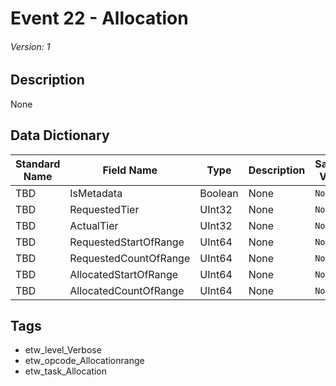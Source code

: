 # Event 22 - Allocation
###### Version: 1

## Description
None

## Data Dictionary
|Standard Name|Field Name|Type|Description|Sample Value|
|---|---|---|---|---|
|TBD|IsMetadata|Boolean|None|`None`|
|TBD|RequestedTier|UInt32|None|`None`|
|TBD|ActualTier|UInt32|None|`None`|
|TBD|RequestedStartOfRange|UInt64|None|`None`|
|TBD|RequestedCountOfRange|UInt64|None|`None`|
|TBD|AllocatedStartOfRange|UInt64|None|`None`|
|TBD|AllocatedCountOfRange|UInt64|None|`None`|

## Tags
* etw_level_Verbose
* etw_opcode_Allocationrange
* etw_task_Allocation